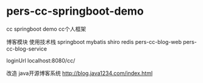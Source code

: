 # pers-cc-springboot-demo
cc springboot demo 
cc个人框架

博客模块
使用技术栈 springboot mybatis shiro redis 
pers-cc-blog-web
pers-cc-blog-service

loginUrl localhost:8080/cc/

改造 java开源博客系统 
http://blog.java1234.com/index.html
